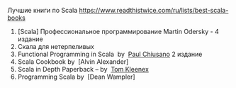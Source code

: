 
Лучшие книги по Scala
https://www.readthistwice.com/ru/lists/best-scala-books

1. [Scala] Профессиональное программирование Martin Odersky - 4 издание
2. Скала для нетерпеливых
3.  Functional Programming in Scala  by  [Paul Chiusano](https://www.amazon.in/Paul-Chiusano/e/B0744JZFQ8/ref=dp_byline_cont_book_1) 2 издание
4.  Scala Cookbook by  [Alvin Alexander]
5.  Scala in Depth Paperback – by  [Tom Kleenex](https://www.amazon.in/s/ref=dp_byline_sr_book_1?ie=UTF8&field-author=Tom+Kleenex&search-alias=stripbooks)
6.  Programming Scala by  [Dean Wampler]